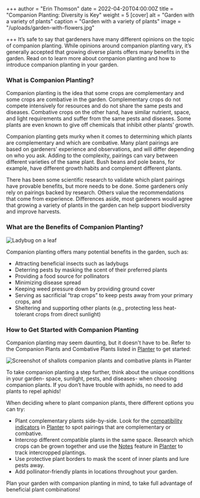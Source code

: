 +++
author = "Erin Thomson"
date = 2022-04-20T04:00:00Z
title = "Companion Planting: Diversity is Key"
weight = 5
[cover]
alt = "Garden with a variety of plants"
caption = "Garden with a variety of plants"
image = "/uploads/garden-with-flowers.jpg"

+++
It’s safe to say that gardeners have many different opinions on the topic of companion planting. While opinions around companion planting vary, it’s generally accepted that growing diverse plants offers many benefits in the garden. Read on to learn more about companion planting and how to introduce companion planting in your garden.

### What is Companion Planting?

Companion planting is the idea that some crops are complementary and some crops are combative in the garden. Complementary crops do not compete intensively for resources and do not share the same pests and diseases. Combative crops on the other hand, have similar nutrient, space, and light requirements and suffer from the same pests and diseases. Some plants are even known to give off chemicals that inhibit other plants’ growth.

Companion planting gets murky when it comes to determining which plants are complementary and which are combative. Many plant pairings are based on gardeners’ experience and observations, and will differ depending on who you ask. Adding to the complexity, pairings can vary between different varieties of the same plant. Bush beans and pole beans, for example, have different growth habits and complement different plants.

There has been some scientific research to validate which plant pairings have provable benefits, but more needs to be done. Some gardeners only rely on pairings backed by research. Others value the recommendations that come from experience. Differences aside, most gardeners would agree that growing a variety of plants in the garden can help support biodiversity and improve harvests.

### What are the Benefits of Companion Planting?

![Ladybug on a leaf](/uploads/ladybug-on-leaf.jpg)

Companion planting offers many potential benefits in the garden, such as:

* Attracting beneficial insects such as ladybugs
* Deterring pests by masking the scent of their preferred plants
* Providing a food source for pollinators
* Minimizing disease spread
* Keeping weed pressure down by providing ground cover
* Serving as sacrificial “trap crops” to keep pests away from your primary crops, and
* Sheltering and supporting other plants (e.g., protecting less heat-tolerant crops from direct sunlight)

### How to Get Started with Companion Planting

Companion planting may seem daunting, but it doesn't have to be. Refer to the Companion Plants and Combative Plants listed in [Planter](https://planter.garden/) to get started:

![Screenshot of shallots companion plants and combative plants in Planter](/uploads/shallots-screenshot.jpg)

To take companion planting a step further, think about the unique conditions in your garden- space, sunlight, pests, and diseases- when choosing companion plants. If you don’t have trouble with aphids, no need to add plants to repel aphids!

When deciding where to plant companion plants, there different options you can try:

* Plant complementary plants side-by-side. Look for the [compatibility indicators](https://info.planter.garden/gardens#compatibility-indicators) in [Planter](https://planter.garden/) to spot pairings that are complementary or combative.
* Intercrop different compatible plants in the same space. Research which crops can be grown together and use the [Notes](https://info.planter.garden/premium) feature in [Planter](https://planter.garden/) to track intercropped plantings.
* Use protective plant borders to mask the scent of inner plants and lure pests away.
* Add pollinator-friendly plants in locations throughout your garden.

Plan your garden with companion planting in mind, to take full advantage of beneficial plant combinations!